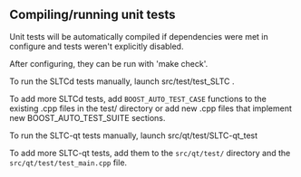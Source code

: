 Compiling/running unit tests
------------------------------------

Unit tests will be automatically compiled if dependencies were met in configure
and tests weren't explicitly disabled.

After configuring, they can be run with 'make check'.

To run the SLTCd tests manually, launch src/test/test_SLTC .

To add more SLTCd tests, add `BOOST_AUTO_TEST_CASE` functions to the existing
.cpp files in the test/ directory or add new .cpp files that
implement new BOOST_AUTO_TEST_SUITE sections.

To run the SLTC-qt tests manually, launch src/qt/test/SLTC-qt_test

To add more SLTC-qt tests, add them to the `src/qt/test/` directory and
the `src/qt/test/test_main.cpp` file.
